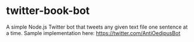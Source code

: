 # twitter-book-bot
A simple Node.js Twitter bot that tweets any given text file one sentence at a time.
Sample implementation here: https://twitter.com/AntiOedipusBot
